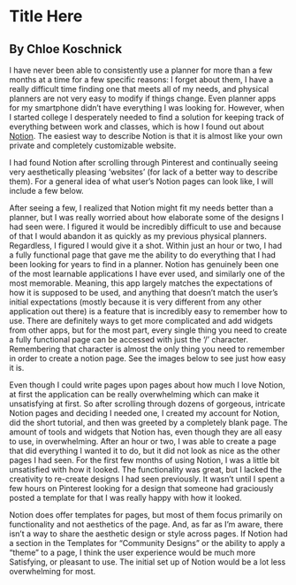 # Title Here
## By Chloe Koschnick

I have never been able to consistently use a planner for more than a few months at a time for a few specific reasons: I forget about them, I have a really difficult time finding one that meets all of my needs, and physical planners are not very easy to modify if things change. Even planner apps for my smartphone didn’t have everything I was looking for.  However, when I started college I desperately needed to find a solution for keeping track of everything between work and classes, which is how I found out about [Notion](https://www.notion.so/).  The easiest way to describe Notion is that it is almost like your own private and completely customizable website.  

I had found Notion after scrolling through Pinterest and continually seeing very aesthetically pleasing ‘websites’ (for lack of a better way to describe them).  For a general idea of what user’s Notion pages can look like, I will include a few below.

After seeing a few, I realized that Notion might fit my needs better than a planner, but I was really worried about how elaborate some of the designs I had seen were. I figured it would be incredibly difficult to use and because of that I would abandon it as quickly as my previous physical planners.  Regardless, I figured I would give it a shot. Within just an hour or two, I had a fully functional page that gave me the ability to do everything that I had been looking for years to find in a planner.  Notion has genuinely been one of the most learnable applications I have ever used, and similarly one of the most memorable.  Meaning, this app largely matches the expectations of how it is supposed to be used, and anything that doesn’t match the user’s initial expectations (mostly because it is very different from any other application out there) is a feature that is incredibly easy to remember how to use. There are definitely ways to get more complicated and add widgets from other apps, but for the most part, every single thing you need to create a fully functional page can be accessed with just the ‘/’ character.  Remembering that character is almost the only thing you need to remember in order to create a notion page.  See the images below to see just how easy it is.


Even though I could write pages upon pages about how much I love Notion, at first the application can be really overwhelming which can make it unsatisfying at first.  So after scrolling through dozens of gorgeous, intricate Notion pages and deciding I needed one, I created my account for Notion, did the short tutorial, and then was greeted by a completely blank page.  The amount of tools and widgets that Notion has, even though they are all easy to use, in overwhelming.  After an hour or two, I was able to create a page that did everything I wanted it to do, but it did not look as nice as the other pages I had seen.  For the first few months of using Notion, I was a little bit unsatisfied with how it looked.  The functionality was great, but I lacked the creativity to re-create designs I had seen previously.  It wasn’t until I spent a few hours on Pinterest looking for a design that someone had graciously posted a template for that I was really happy with how it looked.

Notion does offer templates for pages, but most of them focus primarily on functionality and not aesthetics of the page.  And, as far as I’m aware, there isn’t a way to share the aesthetic design or style across pages.  If Notion had a section in the Templates for “Community Designs” or the ability to apply a “theme” to a page, I think the user experience would be much more Satisfying, or pleasant to use.  The initial set up of Notion would be a lot less overwhelming for most.

